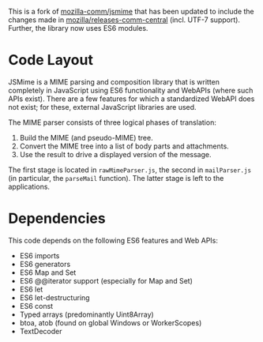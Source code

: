 This is a fork of [mozilla-comm/jsmime](https://github.com/mozilla-comm/jsmime) that has been updated to include the changes made in [mozilla/releases-comm-central](https://github.com/mozilla/releases-comm-central/tree/master/mailnews/mime/jsmime) (incl. UTF-7 support).
Further, the library now uses ES6 modules.


Code Layout
===========

JSMime is a MIME parsing and composition library that is written completely in
JavaScript using ES6 functionality and WebAPIs (where such APIs exist). There
are a few features for which a standardized WebAPI does not exist; for these,
external JavaScript libraries are used.

The MIME parser consists of three logical phases of translation:

1. Build the MIME (and pseudo-MIME) tree.
2. Convert the MIME tree into a list of body parts and attachments.
3. Use the result to drive a displayed version of the message.

The first stage is located in `rawMimeParser.js`, the second in `mailParser.js` (in particular, the `parseMail` function). The latter stage is left to the applications.

Dependencies
============

This code depends on the following ES6 features and Web APIs:
* ES6 imports
* ES6 generators
* ES6 Map and Set
* ES6 @@iterator support (especially for Map and Set)
* ES6 let
* ES6 let-destructuring
* ES6 const
* Typed arrays (predominantly Uint8Array)
* btoa, atob (found on global Windows or WorkerScopes)
* TextDecoder
